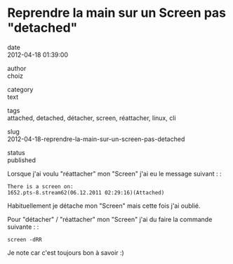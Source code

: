 Reprendre la main sur un Screen pas "detached"
==============================================

date  
2012-04-18 01:39:00

author  
choiz

category  
text

tags  
attached, detached, détacher, screen, réattacher, linux, cli

slug  
2012-04-18-reprendre-la-main-sur-un-screen-pas-detached

status  
published

Lorsque j'ai voulu "réattacher" mon "Screen" j'ai eu le message suivant
: :

    There is a screen on:
    1652.pts-8.stream62(06.12.2011 02:29:16)(Attached)

Habituellement je détache mon "Screen" mais cette fois j'ai oublié.

Pour "détacher" / "réattacher" mon "Screen" j'ai du faire la commande
suivante : :

    screen -dRR

Je note car c'est toujours bon à savoir :)
